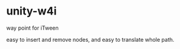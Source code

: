 unity-w4i
=========

way point for iTween

easy to insert and remove nodes, and easy to translate whole path.
